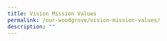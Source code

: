 ```yaml
---
title: Vision Mission Values
permalink: /our-woodgrove/vision-mission-values/
description: ""
---
```

